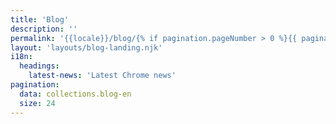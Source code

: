 ```yaml
---
title: 'Blog'
description: ''
permalink: '{{locale}}/blog/{% if pagination.pageNumber > 0 %}{{ pagination.pageNumber + 1 }}/{% endif %}index.html'
layout: 'layouts/blog-landing.njk'
i18n:
  headings:
    latest-news: 'Latest Chrome news'
pagination:
  data: collections.blog-en
  size: 24
---
```

